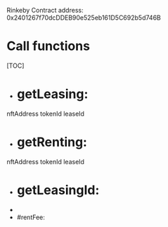Rinkeby Contract address: 0x2401267f70dcDDEB90e525eb161D5C692b5d746B

# Call functions
 [TOC]

- # getLeasing:
nftAddress
tokenId
leaseId
    
- # getRenting:
nftAddress
tokenId
leaseId

- # getLeasingId:
- 
- #rentFee:

